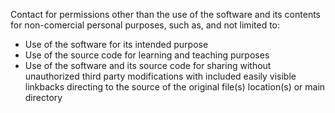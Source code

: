 Contact for permissions other than the use of the software and its contents for non-comercial
personal purposes, such as, and not limited to:

 - Use of the software for its intended purpose
 - Use of the source code for learning and teaching purposes
 - Use of the software and its source code for sharing without unauthorized third party modifications
   with included easily visible linkbacks directing to the source of the original file(s) location(s) or main directory
